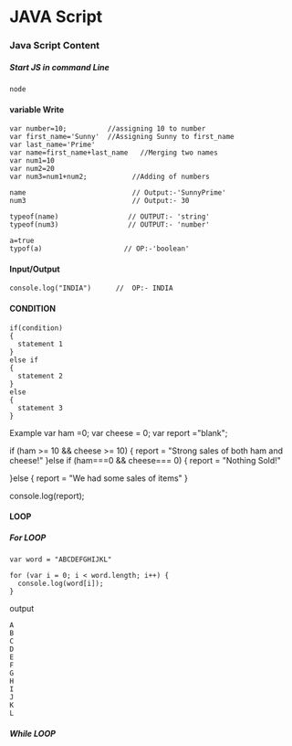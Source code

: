 # JAVA Script

### Java Script Content

##### Start JS in command Line
```
node
```

#### variable Write

```
var number=10;          //assigning 10 to number
var first_name='Sunny'  //Assigning Sunny to first_name
var last_name='Prime'
var name=first_name+last_name   //Merging two names
var num1=10
var num2=20
var num3=num1+num2;           //Adding of numbers

name                          // Output:-'SunnyPrime'
num3                          // Output:- 30

typeof(name)                 // OUTPUT:- 'string'
typeof(num3)                 // OUTPUT:- 'number'   

a=true
typof(a)                    // OP:-'boolean'
```
#### Input/Output

```
console.log("INDIA")      //  OP:- INDIA

```



#### CONDITION

```
if(condition)
{
  statement 1
}
else if
{
  statement 2
}
else
{
  statement 3
}
```
Example
var ham =0;
var cheese = 0;
var report ="blank";

if (ham >= 10 && cheese >= 10) {
    report = "Strong sales of both ham and cheese!"
}else if (ham===0 && cheese=== 0) {
  report = "Nothing Sold!"

}else {
  report = "We had some sales of items"
}

console.log(report);

#### LOOP

##### For LOOP
```
var word = "ABCDEFGHIJKL"

for (var i = 0; i < word.length; i++) {
  console.log(word[i]);
}
```
output
```
A
B
C
D
E
F
G
H
I
J
K
L
```
##### While LOOP

 

